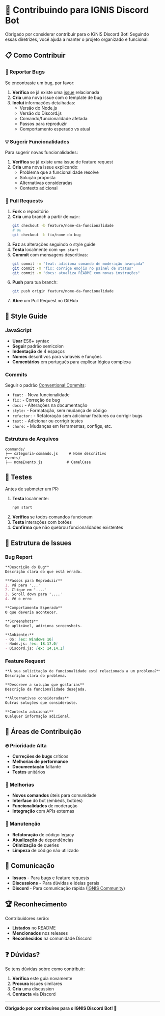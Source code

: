 # 🤝 Contribuindo para IGNIS Discord Bot

Obrigado por considerar contribuir para o IGNIS Discord Bot! Seguindo essas diretrizes, você ajuda a manter o projeto organizado e funcional.

## 📋 Como Contribuir

### 🐛 Reportar Bugs

Se encontraste um bug, por favor:

1. **Verifica** se já existe uma [issue](https://github.com/SEU_USUARIO/IGNIS-Discord-Bot/issues) relacionada
2. **Cria** uma nova issue com o template de bug
3. **Inclui** informações detalhadas:
   - Versão do Node.js
   - Versão do Discord.js
   - Comando/funcionalidade afetada
   - Passos para reproduzir
   - Comportamento esperado vs atual

### 💡 Sugerir Funcionalidades

Para sugerir novas funcionalidades:

1. **Verifica** se já existe uma issue de feature request
2. **Cria** uma nova issue explicando:
   - Problema que a funcionalidade resolve
   - Solução proposta
   - Alternativas consideradas
   - Contexto adicional

### 🔧 Pull Requests

1. **Fork** o repositório
2. **Cria** uma branch a partir de `main`:
   ```bash
   git checkout -b feature/nome-da-funcionalidade
   # ou
   git checkout -b fix/nome-do-bug
   ```
3. **Faz** as alterações seguindo o style guide
4. **Testa** localmente com `npm start`
5. **Commit** com mensagens descritivas:
   ```bash
   git commit -m "feat: adiciona comando de moderação avançada"
   git commit -m "fix: corrige emojis no painel de status"
   git commit -m "docs: atualiza README com novas instruções"
   ```
6. **Push** para tua branch:
   ```bash
   git push origin feature/nome-da-funcionalidade
   ```
7. **Abre** um Pull Request no GitHub

## 📝 Style Guide

### JavaScript
- **Usar** ES6+ syntax
- **Seguir** padrão semicolon
- **Indentação** de 4 espaços
- **Nomes** descritivos para variáveis e funções
- **Comentários** em português para explicar lógica complexa

### Commits
Seguir o padrão [Conventional Commits](https://www.conventionalcommits.org/):

- `feat:` - Nova funcionalidade
- `fix:` - Correção de bug
- `docs:` - Alterações na documentação
- `style:` - Formatação, sem mudança de código
- `refactor:` - Refatoração sem adicionar features ou corrigir bugs
- `test:` - Adicionar ou corrigir testes
- `chore:` - Mudanças em ferramentas, configs, etc.

### Estrutura de Arquivos
```
commands/
├── categoria-comando.js     # Nome descritivo
events/
├── nomeEvento.js           # CamelCase
```

## 🧪 Testes

Antes de submeter um PR:

1. **Testa** localmente:
   ```bash
   npm start
   ```
2. **Verifica** se todos comandos funcionam
3. **Testa** interações com botões
4. **Confirma** que não quebrou funcionalidades existentes

## 📂 Estrutura de Issues

### Bug Report
```markdown
**Descrição do Bug**
Descrição clara do que está errado.

**Passos para Reproduzir**
1. Vá para '...'
2. Clique em '....'
3. Scroll down para '....'
4. Vê o erro

**Comportamento Esperado**
O que deveria acontecer.

**Screenshots**
Se aplicável, adiciona screenshots.

**Ambiente:**
- OS: [ex: Windows 10]
- Node.js: [ex: 18.17.0]
- Discord.js: [ex: 14.14.1]
```

### Feature Request
```markdown
**A sua solicitação de funcionalidade está relacionada a um problema?**
Descrição clara do problema.

**Descreve a solução que gostarias**
Descrição da funcionalidade desejada.

**Alternativas consideradas**
Outras soluções que consideraste.

**Contexto adicional**
Qualquer informação adicional.
```

## 🎯 Áreas de Contribuição

### 🔥 Prioridade Alta
- **Correções de bugs** críticos
- **Melhorias de performance**
- **Documentação** faltante
- **Testes** unitários

### 🎨 Melhorias
- **Novos comandos** úteis para comunidade
- **Interface** do bot (embeds, botões)
- **Funcionalidades** de moderação
- **Integração** com APIs externas

### 🧹 Manutenção
- **Refatoração** de código legacy
- **Atualização** de dependências
- **Otimização** de queries
- **Limpeza** de código não utilizado

## 💬 Comunicação

- **Issues** - Para bugs e feature requests
- **Discussions** - Para dúvidas e ideias gerais
- **Discord** - Para comunicação rápida ([IGNIS Community](https://discord.gg/ignis))

## 🏆 Reconhecimento

Contribuidores serão:
- **Listados** no README
- **Mencionados** nos releases
- **Reconhecidos** na comunidade Discord

## ❓ Dúvidas?

Se tens dúvidas sobre como contribuir:
1. **Verifica** este guia novamente
2. **Procura** issues similares
3. **Cria** uma discussion
4. **Contacta** via Discord

---

**Obrigado por contribuíres para o IGNIS Discord Bot! 💜**
